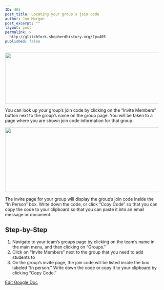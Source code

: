 ```yaml
---
ID: 405
post_title: Locating your group’s join code
author: Jon Morgan
post_excerpt: ""
layout: post
permalink: >
  http://glitchfork.shepherdhistory.org/?p=405
published: false
---
```

<p><img src="http://eduguideinsiders.shepherdhistory.org/wp-content/uploads/2017/10/null-10.png" width="624" height="166" alt="" title=""></p>
<p></p>
<p>You can look up your group’s join code by clicking on the “Invite Members” button next to the group’s name on the group page. You will be taken to a page where you are shown join code information for that group.</p>
<p></p>
<p><img src="http://eduguideinsiders.shepherdhistory.org/wp-content/uploads/2017/10/null-11.png" width="624" height="212" alt="" title=""></p>
<p>The invite page for your group will display the group’s join code inside the “In Person” box. Write down the code, or click “Copy Code” so that you can copy the code to your clipboard so that you can paste it into an email message or document.</p>
<h2>Step-by-Step</h2>
<ol>
<li>Navigate to your team’s groups page by clicking on the team’s name in the main menu, and then clicking on “Groups.”</li>
<li>Click on “Invite Members” next to the group that you need to add students to</li>
<li>On the group’s invite page, the join code will be listed inside the box labeled “In person.” Write down the code or copy it to your clipboard by clicking “Copy Code.”</li>
</ol>
<p></p>
<p></p>
<p><a href="https://docs.google.com/document/d/1J_aSkcib7vv2VoZPETPi5iJySmK5pe0T0aQziREd9BE/edit?usp=sharing">Edit Google Doc</a></p>